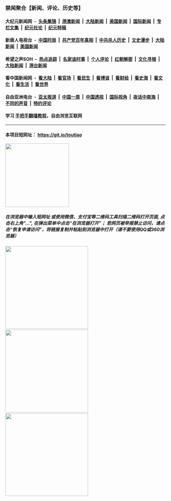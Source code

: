 ### 禁闻聚合【新闻、评论、历史等】

#### 大纪元新闻网 &nbsp;-&nbsp; [头条集锦](indexes/E头条集锦.md?t=02080655) &nbsp;|&nbsp; [港澳新闻](indexes/E港澳新闻.md?t=02080655)  &nbsp;|&nbsp; [大陆新闻](indexes/E大陆新闻.md?t=02080655) &nbsp;|&nbsp; [美国新闻](indexes/E美国新闻.md?t=02080655) &nbsp;|&nbsp; [国际新闻](indexes/E国际新闻.md?t=02080655) &nbsp;|&nbsp; [专栏文集](indexes/E专栏文集.md?t=02080655) &nbsp;|&nbsp; [纪元社论](indexes/E纪元社论.md?t=02080655) &nbsp;|&nbsp; [纪元特稿](indexes/E纪元特稿.md?t=02080655) 

#### 新唐人电视台 &nbsp;-&nbsp; [中国时局](indexes/N中国时局.md?t=02080655) &nbsp;|&nbsp; [共产党百年真相](indexes/N共产党百年真相.md?t=02080655) &nbsp;|&nbsp; [中共杀人历史](indexes/N中共杀人历史.md?t=02080655) &nbsp;|&nbsp; [文史漫步](indexes/N文史漫步.md?t=02080655) &nbsp;|&nbsp; [大陆新闻](indexes/N大陆新闻.md?t=02080655) &nbsp;|&nbsp; [美国新闻](indexes/N美国新闻.md?t=02080655)

#### 希望之声SOH &nbsp;-&nbsp; [热点追踪](indexes/H热点追踪.md?t=02080655) &nbsp;|&nbsp; [名家谈时事](indexes/H名家谈时事.md?t=02080655) &nbsp;|&nbsp; [个人评论](indexes/H个人评论.md?t=02080655)  &nbsp;|&nbsp; [红朝解密](indexes/H红朝解密.md?t=02080655) &nbsp;|&nbsp; [文化寻根](indexes/H文化寻根.md?t=02080655) &nbsp;|&nbsp; [大陆新闻](indexes/H大陆新闻.md?t=02080655) &nbsp;|&nbsp; [港台新闻](indexes/H港台新闻.md?t=02080655)

#### 看中国新闻网 &nbsp;-&nbsp; [看大陆](indexes/S看大陆.md?t=02080655) &nbsp;|&nbsp; [看官场](indexes/S看官场.md?t=02080655) &nbsp;|&nbsp; [看民生](indexes/S看民生.md?t=02080655)  &nbsp;|&nbsp; [看博谈](indexes/S看博谈.md?t=02080655) &nbsp;|&nbsp; [看财经](indexes/S看财经.md?t=02080655) &nbsp;|&nbsp; [看史海](indexes/S看史海.md?t=02080655) &nbsp;|&nbsp; [看文化](indexes/S看文化.md?t=02080655) &nbsp;|&nbsp; [看生活](indexes/S看生活.md?t=02080655) &nbsp;|&nbsp; [看世界](indexes/S看世界.md?t=02080655)

#### 自由亚洲电台 &nbsp;-&nbsp; [亚太报道](indexes/R亚太报道.md?t=02080655) &nbsp;|&nbsp; [中国一周](indexes/R中国一周.md?t=02080655) &nbsp;|&nbsp; [中国透视](indexes/R中国透视.md?t=02080655)  &nbsp;|&nbsp; [国际视角](indexes/R国际视角.md?t=02080655) &nbsp;|&nbsp; [夜话中南海](indexes/R夜话中南海.md?t=02080655) &nbsp;|&nbsp; [不同的声音](indexes/R不同的声音.md?t=02080655) &nbsp;|&nbsp; [特约评论](indexes/R特约评论.md?t=02080655)

#### 学习 [手把手翻墙教程](https://github.com/gfw-breaker/guides/wiki)，自由浏览互联网

----

#### 本项目短网址： https://git.io/toutiao
<img src="https://raw.githubusercontent.com/gfw-breaker/banned-news/master/scripts/img/qr.png" width="200px"/>  

##### 在浏览器中输入短网址 或使用微信、支付宝等二维码工具扫描二维码打开页面, 点击右上角"...", 在弹出菜单中点击“在浏览器打开”； 若网页被举报禁止访问，请点击“恢复申请访问”，将链接复制并粘贴到浏览器中打开（请不要使用QQ或360浏览器）

<img src="https://raw.githubusercontent.com/gfw-breaker/banned-news/master/scripts/img/1.png" width="260px"/> &nbsp; <img src="https://raw.githubusercontent.com/gfw-breaker/banned-news/master/scripts/img/2.png" width="260px"/> &nbsp; <img src="https://raw.githubusercontent.com/gfw-breaker/banned-news/master/scripts/img/3.png" width="260px"/>
